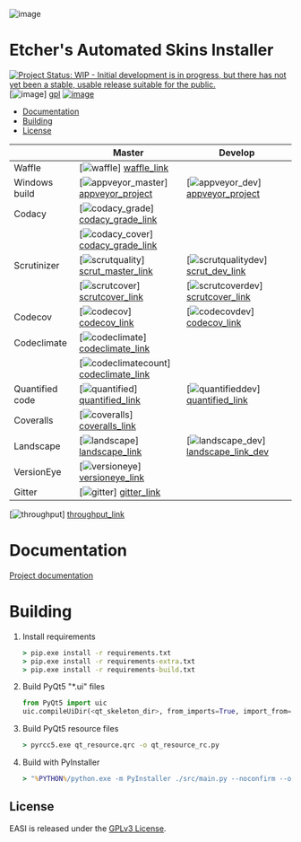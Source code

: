 ![image][easi]

# Etcher's Automated Skins Installer



[![Project Status: WIP - Initial development is in progress, but there has not yet been a stable, usable release suitable for the public.](http://www.repostatus.org/badges/latest/wip.svg)](http://www.repostatus.org/#wip)
[![image](https://img.shields.io/badge/License-GPL-blue.svg)] [gpl]
[![image](https://img.shields.io/badge/Author%20skill-Script%20kiddie-red.svg?style=flat)](https://www.gnu.org/licenses/gpl-3.0.en.html)

  - [Documentation](#documentation)
  - [Building](#building)
  - [License](#license)

|                  | Master                                      | Develop                                   |
| ---------------- | ------------------------------------------- | ----------------------------------------- |
| Waffle           | [![waffle]] [waffle_link]                   |                                           |
| Windows build    | [![appveyor_master]]    [appveyor_project]  | [![appveyor_dev]]    [appveyor_project]   |
| Codacy           | [![codacy_grade]]       [codacy_grade_link] |                                           |
|                  | [![codacy_cover]]       [codacy_grade_link] |                                           |
| Scrutinizer      | [![scrutquality]]       [scrut_master_link] | [![scrutqualitydev]] [scrut_dev_link]     |
|                  | [![scrutcover]]         [scrutcover_link]   | [![scrutcoverdev]]   [scrutcover_link]    |
| Codecov          | [![codecov]]            [codecov_link]      | [![codecovdev]]      [codecov_link]       |
| Codeclimate      | [![codeclimate]]        [codeclimate_link]  |                                           |
|                  | [![codeclimatecount]]   [codeclimate_link]  |                                           |
| Quantified code  | [![quantified]]         [quantified_link]   | [![quantifieddev]]   [quantified_link]    |
| Coveralls        | [![coveralls]]          [coveralls_link]    |                                           |
| Landscape        | [![landscape]]          [landscape_link]    | [![landscape_dev]]   [landscape_link_dev] |
| VersionEye       | [![versioneye]]         [versioneye_link]   |                                           |
| Gitter           | [![gitter]]             [gitter_link]       |                                           |

[![throughput]] [throughput_link]

[throughput]: https://graphs.waffle.io/132nd-etcher/EASI/throughput.svg
[throughput_link]: https://waffle.io/132nd-etcher/EASI/metrics/throughput

Documentation
=============

[Project documentation](https://132nd-etcher.github.io/EASI/)

Building
========

1. Install requirements

    ```cmd
    > pip.exe install -r requirements.txt
    > pip.exe install -r requirements-extra.txt
    > pip.exe install -r requirements-build.txt
    ```

1. Build PyQt5 "\*.ui" files

    ```python
    from PyQt5 import uic
    uic.compileUiDir(<qt_skeleton_dir>, from_imports=True, import_from='src.ui.resources')
    ```

1. Build PyQt5 resource files

    ```cmd
    > pyrcc5.exe qt_resource.qrc -o qt_resource_rc.py
    ```

1. Build with PyInstaller

    ```cmd
    > "%PYTHON%/python.exe -m PyInstaller ./src/main.py --noconfirm --onefile --clean --icon src/ui/resources/app.ico --workpath ./build/build --paths %PYTHON%/Lib/site-packages/PyQt5/Qt/bin --name EASI --distpath ./build/dist_windowed --windowed --key %COMPILEKEY%"
    ```
    
## License

EASI is released under the [GPLv3 License][gpl].

[waffle]: https://badge.waffle.io/132nd-etcher/EASI.svg?label=ready&title=Ready&style=flat
[waffle_link]: https://waffle.io/132nd-etcher/EASI
[appveyor_master]: https://ci.appveyor.com/api/projects/status/ej728cibs8q13qw2/branch/master?svg=true&style=flat&passingText=master%20-%20OK&failingText=master%20-%20FAIL&pendingText=master%20-%20Pending...
[appveyor_dev]: https://ci.appveyor.com/api/projects/status/ej728cibs8q13qw2/branch/develop?svg=true&style=flat&passingText=develop%20-%20OK&failingText=develop%20-%20FAIL&pendingText=develop%20-%20Pending...
[appveyor_project]: https://ci.appveyor.com/project/132nd-etcher/easi
[codacy_grade]: https://api.codacy.com/project/badge/Grade/3a1f938dbe5545ad9cfa29b8df61e6ac
[codacy_cover]: https://api.codacy.com/project/badge/Coverage/3a1f938dbe5545ad9cfa29b8df61e6ac
[codacy_grade_link]: https://www.codacy.com/app/132nd-etcher/EASI/dashboard
[scrutquality]: https://scrutinizer-ci.com/g/132nd-etcher/EASI/badges/quality-score.png?b=master
[scrutqualitydev]: https://scrutinizer-ci.com/g/132nd-etcher/EASI/badges/quality-score.png?b=develop
[scrut_master_link]: https://scrutinizer-ci.com/g/132nd-etcher/EASI/?branch=master
[scrut_dev_link]: https://scrutinizer-ci.com/g/132nd-etcher/EASI/?branch=develop
[scrutcover]: https://scrutinizer-ci.com/g/132nd-etcher/EASI/badges/coverage.png?b=master
[scrutcover_link]: https://scrutinizer-ci.com/g/132nd-etcher/EASI/?branch=master
[scrutcoverdev]: https://scrutinizer-ci.com/g/132nd-etcher/EASI/badges/coverage.png?b=develop
[scrutcoverdev_link]: https://scrutinizer-ci.com/g/132nd-etcher/EASI/?branch=develop
[codecov]: https://codecov.io/gh/132nd-etcher/EASI/branch/master/graph/badge.svg
[codecovdev]: https://codecov.io/gh/132nd-etcher/EASI/branch/develop/graph/badge.svg
[codecov_link]: https://codecov.io/gh/132nd-etcher/EASI
[codeclimate]: https://codeclimate.com/github/132nd-etcher/EASI/badges/gpa.svg?style=flat
[codeclimate_link]: https://codeclimate.com/github/132nd-etcher/EASI
[codeclimatecount]: https://codeclimate.com/github/132nd-etcher/EASI/badges/issue_count.svg?style=flat
[quantified]: https://www.quantifiedcode.com/api/v1/project/c20bff6d0c384ec890e23c8d020ae34a/snapshot/origin:master:HEAD/badge.svg
[quantifieddev]: https://www.quantifiedcode.com/api/v1/project/c20bff6d0c384ec890e23c8d020ae34a/snapshot/origin:develop:HEAD/badge.svg
[quantified_link]: https://www.quantifiedcode.com/app/project/c20bff6d0c384ec890e23c8d020ae34a
[coveralls]: https://coveralls.io/repos/github/132nd-etcher/EASI/badge.svg?branch=HEAD&style=flat
[coveralls_link]: https://coveralls.io/github/132nd-etcher/EASI?branch=HEAD
[landscape]:https://landscape.io/github/132nd-etcher/EASI/master/landscape.svg?style=flat
[landscape_link]: https://landscape.io/github/132nd-etcher/EASI/master
[landscape_dev]:https://landscape.io/github/132nd-etcher/EASI/develop/landscape.svg?style=flat
[landscape_link_dev]: https://landscape.io/github/132nd-etcher/EASI/develop
[versioneye]: https://www.versioneye.com/user/projects/57ff67d90676c900486e4f8d/badge.svg?style=flat
[versioneye_link]: https://www.versioneye.com/user/projects/57ff67d90676c900486e4f8d
[gitter]: https://badges.gitter.im/easi_/Lobby.svg
[gitter_link]: https://gitter.im/easi_/Lobby
[gpl]: https://www.gnu.org/licenses/quick-guide-gplv3.en.html
[easi]: https://i.imgsafe.org/00192c67ea.png